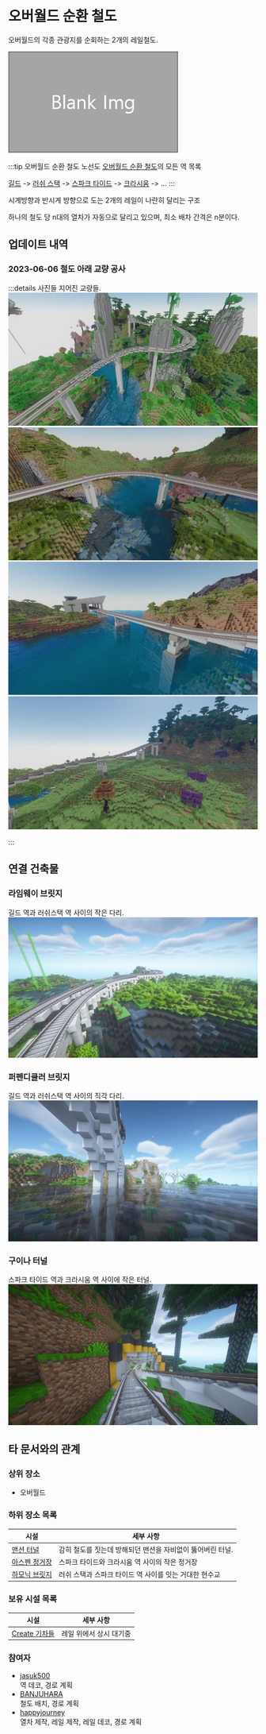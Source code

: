 # 오버월드 순환 철도

오버월드의 각종 관광지를 순회하는 2개의 레일철도.

![nosfdsf](../../asset/blank_img.jpg)

<!-- tag_target_open:frame:overworld_circular_rail -->
:::tip 오버월드 순환 철도 노선도
[오버월드 순환 철도](overworld_circular_railway.md)의 모든 역 목록

[길드](ocr_the_guild.md) -> [러쉬 스택](ocr_lush_stack.md) -> [스파크 타이드](ocr_spark_tide.md) -> [크라시움](ocr_cratium.md) -> ...
:::
<!-- tag_close -->

시계방향과 반시계 방향으로 도는 2개의 레일이 나란히 달리는 구조

하나의 철도 당 n대의 열차가 자동으로 달리고 있으며, 최소 배차 간격은 n분이다.

## 업데이트 내역
### 2023-06-06 철도 아래 교량 공사

:::details 사진들
지어진 교량들.  
![asdf](../../asset/buildings/overworld_circular_railway/pillars1.jpg)
![asdf](../../asset/buildings/overworld_circular_railway/pillars2.jpg)
![asdf](../../asset/buildings/overworld_circular_railway/pillars3.jpg)
![asdf](../../asset/buildings/overworld_circular_railway/pillars4.jpg)

:::


## 연결 건축물
### 라임웨이 브릿지
길드 역과 러쉬스택 역 사이의 작은 다리.  
![asdf](../../asset/buildings/overworld_circular_railway/limeway_bridge.jpg)

### 퍼펜디큘러 브릿지
길드 역과 러쉬스택 역 사이의 직각 다리.  
![asdf](../../asset/buildings/overworld_circular_railway/perpendicular_bridge.jpg)

### 구이나 터널
스파크 타이드 역과 크라시움 역 사이에 작은 터널.
![asdf](../../asset/buildings/overworld_circular_railway/guina_tunnel.jpg)

## 타 문서와의 관계
### 상위 장소
<!-- tag_source_open:link_list:child_spot -->
- 오버월드
<!-- tag_close -->


<!-- ### 하위 장소 목록 -->
<!-- tag_target_open:reverse_link_list:child_spot -->
<!-- tag_arg:preset:spots_inside -->
### 하위 장소 목록
|시설|세부 사항|
|---|---|
|[맨션 터널](ocr_mansion_tunnel.md)|감히 철도를 짓는데 방해되던 맨션을 자비없이 뚫어버린 터널. |
|[아스펜 정거장](ocr_aspen_station.md)|스파크 타이드와 크라시움 역 사이의 작은 정거장|
|[하모닉 브릿지](ocr_harmonic_bridge.md)|러쉬 스택과 스파크 타이드 역 사이를 잇는 거대한 현수교|
<!-- tag_close -->


<!-- 보유 시설 목록 -->
<!-- tag_target_open:reverse_link_list:building_spot -->
<!-- tag_arg:preset:systems_inside -->
### 보유 시설 목록
|시설|세부 사항|
|---|---|
|[Create 기차들](../systems/create_trains.md)|레일 위에서 상시 대기중|
<!-- tag_close -->

### 참여자
<!-- tag_source_open:link_list:member_contribute -->
- [jasuk500](../members/jasuk500.md)  
역 데코, 경로 계획
- [BANJUHARA](../members/BANJUHARA.md)  
철도 배치, 경로 계획
- [happyjourney](../members/happyjourney.md)  
열차 제작, 레일 제작, 레일 데코, 경로 계획
<!-- tag_close-->